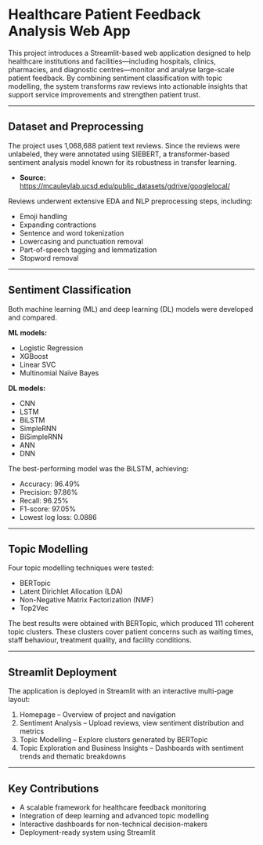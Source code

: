 # Healthcare Patient Feedback Analysis Web App

This project introduces a Streamlit-based web application designed to help healthcare institutions and facilities—including hospitals, clinics, pharmacies, and diagnostic centres—monitor and analyse large-scale patient feedback. By combining sentiment classification with topic modelling, the system transforms raw reviews into actionable insights that support service improvements and strengthen patient trust.

---

## Dataset and Preprocessing
The project uses 1,068,688 patient text reviews. Since the reviews were unlabeled, they were annotated using SIEBERT, a transformer-based sentiment analysis model known for its robustness in transfer learning.
- **Source:** https://mcauleylab.ucsd.edu/public_datasets/gdrive/googlelocal/

Reviews underwent extensive EDA and NLP preprocessing steps, including:
- Emoji handling
- Expanding contractions
- Sentence and word tokenization
- Lowercasing and punctuation removal
- Part-of-speech tagging and lemmatization
- Stopword removal

---

## Sentiment Classification
Both machine learning (ML) and deep learning (DL) models were developed and compared.

**ML models:**
- Logistic Regression
- XGBoost
- Linear SVC
- Multinomial Naïve Bayes

**DL models:**
- CNN
- LSTM
- BiLSTM
- SimpleRNN
- BiSimpleRNN
- ANN
- DNN

The best-performing model was the BiLSTM, achieving:
- Accuracy: 96.49%
- Precision: 97.86%
- Recall: 96.25%
- F1-score: 97.05%
- Lowest log loss: 0.0886

---

## Topic Modelling
Four topic modelling techniques were tested:
- BERTopic
- Latent Dirichlet Allocation (LDA)
- Non-Negative Matrix Factorization (NMF)
- Top2Vec

The best results were obtained with BERTopic, which produced 111 coherent topic clusters. These clusters cover patient concerns such as waiting times, staff behaviour, treatment quality, and facility conditions.

---

## Streamlit Deployment
The application is deployed in Streamlit with an interactive multi-page layout:
1. Homepage – Overview of project and navigation
2. Sentiment Analysis – Upload reviews, view sentiment distribution and metrics
3. Topic Modelling – Explore clusters generated by BERTopic
4. Topic Exploration and Business Insights – Dashboards with sentiment trends and thematic breakdowns

---

## Key Contributions
- A scalable framework for healthcare feedback monitoring
- Integration of deep learning and advanced topic modelling
- Interactive dashboards for non-technical decision-makers
- Deployment-ready system using Streamlit
